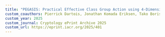 ```yaml
---
title: "PEGASIS: Practical Effective Class Group Action using 4-Dimensional Isogenies"
custom_coauthors: Pierrick Dartois, Jonathan Komada Eriksen, Tako Boris Fouotsa, Riccardo Invernizzi, Damien Robert, Ryan Rueger, Frederik Vercauteren and Benjamin Wesolowski
custom_year: 2025
custom_journal: Cryptology ePrint Archive 2025
custom_url: https://eprint.iacr.org/2025/401
---
```

